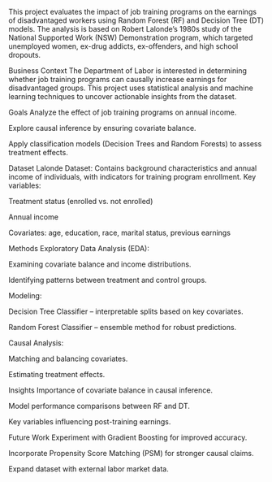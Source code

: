 This project evaluates the impact of job training programs on the earnings of disadvantaged workers using Random Forest (RF) and Decision Tree (DT) models. The analysis is based on Robert Lalonde’s 1980s study of the National Supported Work (NSW) Demonstration program, which targeted unemployed women, ex-drug addicts, ex-offenders, and high school dropouts.

Business Context
The Department of Labor is interested in determining whether job training programs can causally increase earnings for disadvantaged groups. This project uses statistical analysis and machine learning techniques to uncover actionable insights from the dataset.

Goals
Analyze the effect of job training programs on annual income.

Explore causal inference by ensuring covariate balance.

Apply classification models (Decision Trees and Random Forests) to assess treatment effects.

Dataset
Lalonde Dataset:
Contains background characteristics and annual income of individuals, with indicators for training program enrollment.
Key variables:

Treatment status (enrolled vs. not enrolled)

Annual income

Covariates: age, education, race, marital status, previous earnings

Methods
Exploratory Data Analysis (EDA):

Examining covariate balance and income distributions.

Identifying patterns between treatment and control groups.

Modeling:

Decision Tree Classifier – interpretable splits based on key covariates.

Random Forest Classifier – ensemble method for robust predictions.

Causal Analysis:

Matching and balancing covariates.

Estimating treatment effects.

Insights
Importance of covariate balance in causal inference.

Model performance comparisons between RF and DT.

Key variables influencing post-training earnings.

Future Work
Experiment with Gradient Boosting for improved accuracy.

Incorporate Propensity Score Matching (PSM) for stronger causal claims.

Expand dataset with external labor market data.
